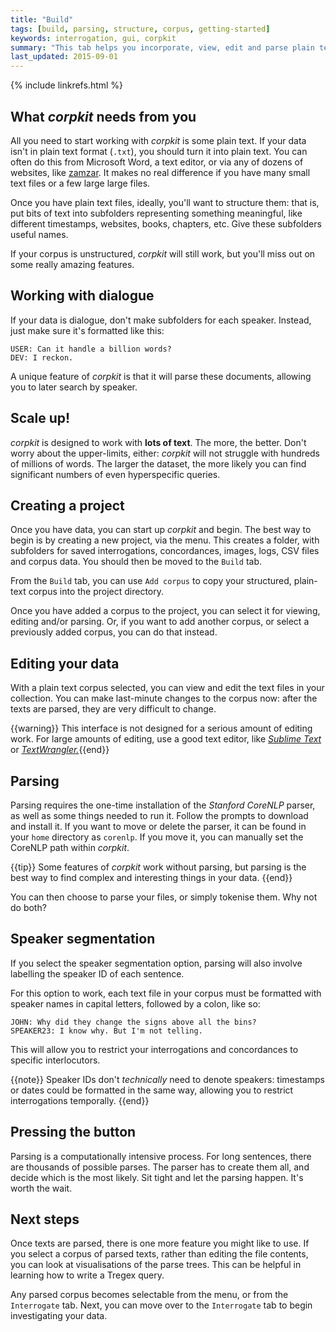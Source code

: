 ```yaml
---
title: "Build"
tags: [build, parsing, structure, corpus, getting-started]
keywords: interrogation, gui, corpkit
summary: "This tab helps you incorporate, view, edit and parse plain text corpora."
last_updated: 2015-09-01
---
```

{% include linkrefs.html %}


## What *corpkit* needs from you

All you need to start working with *corpkit* is some plain text. If your data isn't in plain text format (`.txt`), you should turn it into plain text. You can often do this from Microsoft Word, a text editor, or via any of dozens of websites, like [zamzar](http://www.zamzar.com/). It makes no real difference if you have many small text files or a few large large files.

Once you have plain text files, ideally, you'll want to structure them: that is, put bits of text into subfolders representing something meaningful, like different timestamps, websites, books, chapters, etc. Give these subfolders useful names.

If your corpus is unstructured, *corpkit* will still work, but you'll miss out on some really amazing features.

## Working with dialogue

If your data is dialogue, don't make subfolders for each speaker. Instead, just make sure it's formatted like this:

    USER: Can it handle a billion words?
    DEV: I reckon.

A unique feature of *corpkit* is that it will parse these documents, allowing you to later search by speaker.

## Scale up!

*corpkit* is designed to work with **lots of text**. The more, the better. Don't worry about the upper-limits, either: *corpkit* will not struggle with hundreds of millions of words. The larger the dataset, the more likely you can find significant numbers of even hyperspecific queries.

## Creating a project

Once you have data, you can start up *corpkit* and begin. The best way to begin is by creating a new project, via the menu. This creates a folder, with subfolders for saved interrogations, concordances, images, logs, CSV files and corpus data. You should then be moved to the `Build` tab.

From the `Build` tab, you can use `Add corpus` to copy your structured, plain-text corpus into the project directory.

Once you have added a corpus to the project, you can select it for viewing, editing and/or parsing. Or, if you want to add another corpus, or select a previously added corpus, you can do that instead.

## Editing your data

With a plain text corpus selected, you can view and edit the text files in your collection. You can make last-minute changes to the corpus now: after the texts are parsed, they are very difficult to change.

{{warning}} This interface is not designed for a serious amount of editing work. For large amounts of editing, use a good text editor, like  <a href="http://www.sublimetext.com"><i>Sublime Text</i></a> or <a href="http://www.barebones.com/products/textwrangler"><i>TextWrangler.</i></a>{{end}}

## Parsing

Parsing requires the one-time installation of the *Stanford CoreNLP* parser, as well as some things needed to run it. Follow the prompts to download and install it. If you want to move or delete the parser, it can be found in your `home` directory as `corenlp`. If you move it, you can manually set the CoreNLP path within *corpkit*.

{{tip}} Some features of <i>corpkit</i> work without parsing, but parsing is the best way to find complex and interesting things in your data. {{end}}

You can then choose to parse your files, or simply tokenise them. Why not do both?

## Speaker segmentation

If you select the speaker segmentation option, parsing will also involve labelling the speaker ID of each sentence.

For this option to work, each text file in your corpus must be formatted with speaker names in capital letters, followed by a colon, like so:

    JOHN: Why did they change the signs above all the bins?
    SPEAKER23: I know why. But I'm not telling.

This will allow you to restrict your interrogations and concordances to specific interlocutors.

{{note}} Speaker IDs don't <i>technically</i> need to denote speakers: timestamps or dates could be formatted in the same way, allowing you to restrict interrogations temporally. {{end}}

## Pressing the button

Parsing is a computationally intensive process. For long sentences, there are thousands of possible parses. The parser has to create them all, and decide which is the most likely. Sit tight and let the parsing happen. It's worth the wait.

## Next steps

Once texts are parsed, there is one more feature you might like to use. If you select a corpus of parsed texts, rather than editing the file contents, you can look at visualisations of the parse trees. This can be helpful in learning how to write a Tregex query.

Any parsed corpus becomes selectable from the menu, or from the `Interrogate` tab. Next, you can move over to the `Interrogate` tab to begin investigating  your data.
